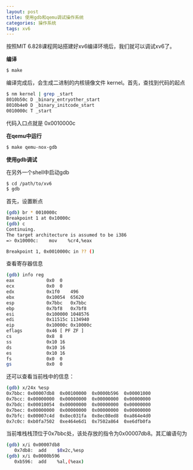 ```yaml
---
layout: post
title: 使用gdb和qemu调试操作系统 
categories: 操作系统 
tags: xv6
---
```


按照MIT 6.828课程网站搭建好xv6编译环境后，我们就可以调试xv6了。

**编译**

```sh
$ make 
```

编译完成后，会生成二进制的内核镜像文件 kernel。首先，查找到代码的起点

```sh
$ nm kernel | grep _start
8010b50c D _binary_entryother_start
8010b4e0 D _binary_initcode_start
0010000c T _start
```

代码入口点就是 0x0010000c

**在qemu中运行**

```sh
$ make qemu-nox-gdb
```

**使用gdb调试**

在另外一个shell中启动gdb

```sh
$ cd /path/to/xv6
$ gdb
```

首先，设置断点

```sh
(gdb) br * 0010000c
Breakpoint 1 at 0x10000c
(gdb) c
Continuing.
The target architecture is assumed to be i386
=> 0x10000c:	mov    %cr4,%eax

Breakpoint 1, 0x0010000c in ?? ()
```

查看寄存器信息

```sh
(gdb) info reg
eax            0x0	0
ecx            0x0	0
edx            0x1f0	496
ebx            0x10054	65620
esp            0x7bbc	0x7bbc
ebp            0x7bf8	0x7bf8
esi            0x100000	1048576
edi            0x11515c	1134940
eip            0x10000c	0x10000c
eflags         0x46	[ PF ZF ]
cs             0x8	8
ss             0x10	16
ds             0x10	16
es             0x10	16
fs             0x0	0
gs             0x0	0
```

还可以查看当前栈中的信息：

```sh
(gdb) x/24x %esp
0x7bbc:	0x00007db8	0x00100000	0x0000b596	0x00001000
0x7bcc:	0x00000000	0x00000000	0x00000000	0x00000000
0x7bdc:	0x00010054	0x00000000	0x00000000	0x00000000
0x7bec:	0x00000000	0x00000000	0x00000000	0x00000000
0x7bfc:	0x00007c4d	0x8ec031fa	0x8ec08ed8	0xa864e4d0
0x7c0c:	0xb0fa7502	0xe464e6d1	0x7502a864	0xe6dfb0fa
```

当前堆栈栈顶位于0x7bbc处，该处存放的指令为0x00007db8。其汇编语句为

```sh
(gdb) x/i 0x00007db8
   0x7db8:	add    $0x2c,%esp
(gdb) x/i 0x0000b596
   0xb596:	add    %al,(%eax)
```
